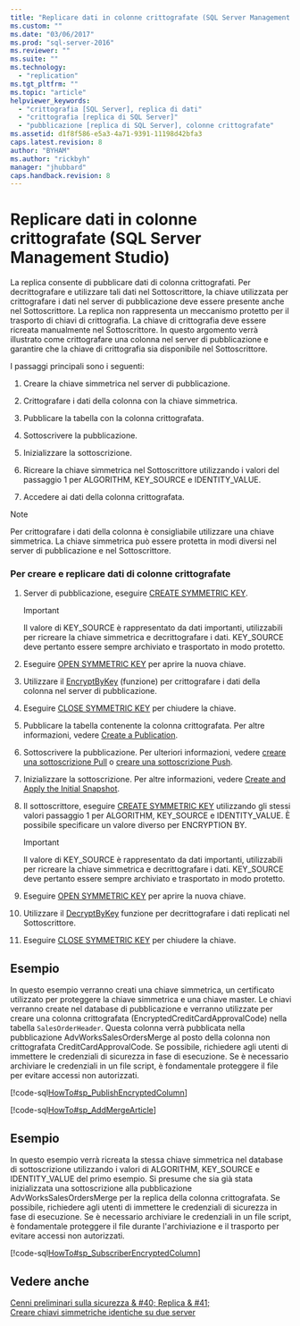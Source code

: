 ```yaml
---
title: "Replicare dati in colonne crittografate (SQL Server Management Studio) | Microsoft Docs"
ms.custom: ""
ms.date: "03/06/2017"
ms.prod: "sql-server-2016"
ms.reviewer: ""
ms.suite: ""
ms.technology: 
  - "replication"
ms.tgt_pltfrm: ""
ms.topic: "article"
helpviewer_keywords: 
  - "crittografia [SQL Server], replica di dati"
  - "crittografia [replica di SQL Server]"
  - "pubblicazione [replica di SQL Server], colonne crittografate"
ms.assetid: d1f8f586-e5a3-4a71-9391-11198d42bfa3
caps.latest.revision: 8
author: "BYHAM"
ms.author: "rickbyh"
manager: "jhubbard"
caps.handback.revision: 8
---
```

# Replicare dati in colonne crittografate (SQL Server Management Studio)
  La replica consente di pubblicare dati di colonna crittografati. Per decrittografare e utilizzare tali dati nel Sottoscrittore, la chiave utilizzata per crittografare i dati nel server di pubblicazione deve essere presente anche nel Sottoscrittore. La replica non rappresenta un meccanismo protetto per il trasporto di chiavi di crittografia. La chiave di crittografia deve essere ricreata manualmente nel Sottoscrittore. In questo argomento verrà illustrato come crittografare una colonna nel server di pubblicazione e garantire che la chiave di crittografia sia disponibile nel Sottoscrittore.  
  
 I passaggi principali sono i seguenti:  
  
1.  Creare la chiave simmetrica nel server di pubblicazione.  
  
2.  Crittografare i dati della colonna con la chiave simmetrica.  
  
3.  Pubblicare la tabella con la colonna crittografata.  
  
4.  Sottoscrivere la pubblicazione.  
  
5.  Inizializzare la sottoscrizione.  
  
6.  Ricreare la chiave simmetrica nel Sottoscrittore utilizzando i valori del passaggio 1 per ALGORITHM, KEY_SOURCE e IDENTITY_VALUE.  
  
7.  Accedere ai dati della colonna crittografata.  
  
> [!NOTE]  
>  Per crittografare i dati della colonna è consigliabile utilizzare una chiave simmetrica. La chiave simmetrica può essere protetta in modi diversi nel server di pubblicazione e nel Sottoscrittore.  
  
### Per creare e replicare dati di colonne crittografate  
  
1.  Server di pubblicazione, eseguire [CREATE SYMMETRIC KEY](../../../t-sql/statements/create-symmetric-key-transact-sql.md).  
  
    > [!IMPORTANT]  
    >  Il valore di KEY_SOURCE è rappresentato da dati importanti, utilizzabili per ricreare la chiave simmetrica e decrittografare i dati. KEY_SOURCE deve pertanto essere sempre archiviato e trasportato in modo protetto.  
  
2.  Eseguire [OPEN SYMMETRIC KEY](../../../t-sql/statements/open-symmetric-key-transact-sql.md) per aprire la nuova chiave.  
  
3.  Utilizzare il [EncryptByKey](../../../t-sql/functions/encryptbykey-transact-sql.md) (funzione) per crittografare i dati della colonna nel server di pubblicazione.  
  
4.  Eseguire [CLOSE SYMMETRIC KEY](../../../t-sql/statements/close-symmetric-key-transact-sql.md) per chiudere la chiave.  
  
5.  Pubblicare la tabella contenente la colonna crittografata. Per altre informazioni, vedere [Create a Publication](../../../relational-databases/replication/publish/create-a-publication.md).  
  
6.  Sottoscrivere la pubblicazione. Per ulteriori informazioni, vedere [creare una sottoscrizione Pull](../../../relational-databases/replication/create-a-pull-subscription.md) o [creare una sottoscrizione Push](../../../relational-databases/replication/create-a-push-subscription.md).  
  
7.  Inizializzare la sottoscrizione. Per altre informazioni, vedere [Create and Apply the Initial Snapshot](../../../relational-databases/replication/create-and-apply-the-initial-snapshot.md).  
  
8.  Il sottoscrittore, eseguire [CREATE SYMMETRIC KEY](../../../t-sql/statements/create-symmetric-key-transact-sql.md) utilizzando gli stessi valori passaggio 1 per ALGORITHM, KEY_SOURCE e IDENTITY_VALUE. È possibile specificare un valore diverso per ENCRYPTION BY.  
  
    > [!IMPORTANT]  
    >  Il valore di KEY_SOURCE è rappresentato da dati importanti, utilizzabili per ricreare la chiave simmetrica e decrittografare i dati. KEY_SOURCE deve pertanto essere sempre archiviato e trasportato in modo protetto.  
  
9. Eseguire [OPEN SYMMETRIC KEY](../../../t-sql/statements/open-symmetric-key-transact-sql.md) per aprire la nuova chiave.  
  
10. Utilizzare il [DecryptByKey](../../../t-sql/functions/decryptbykey-transact-sql.md) funzione per decrittografare i dati replicati nel Sottoscrittore.  
  
11. Eseguire [CLOSE SYMMETRIC KEY](../../../t-sql/statements/close-symmetric-key-transact-sql.md) per chiudere la chiave.  
  
## Esempio  
 In questo esempio verranno creati una chiave simmetrica, un certificato utilizzato per proteggere la chiave simmetrica e una chiave master. Le chiavi verranno create nel database di pubblicazione e verranno utilizzate per creare una colonna crittografata (EncryptedCreditCardApprovalCode) nella tabella `SalesOrderHeader`. Questa colonna verrà pubblicata nella pubblicazione AdvWorksSalesOrdersMerge al posto della colonna non crittografata CreditCardApprovalCode. Se possibile, richiedere agli utenti di immettere le credenziali di sicurezza in fase di esecuzione. Se è necessario archiviare le credenziali in un file script, è fondamentale proteggere il file per evitare accessi non autorizzati.  
  
 [!code-sql[HowTo#sp_PublishEncryptedColumn](../../../relational-databases/replication/codesnippet/tsql/replicate-data-in-encryp_1.sql)]  
  
 [!code-sql[HowTo#sp_AddMergeArticle](../../../relational-databases/replication/codesnippet/tsql/replicate-data-in-encryp_2.sql)]  
  
## Esempio  
 In questo esempio verrà ricreata la stessa chiave simmetrica nel database di sottoscrizione utilizzando i valori di ALGORITHM, KEY_SOURCE e IDENTITY_VALUE del primo esempio. Si presume che sia già stata inizializzata una sottoscrizione alla pubblicazione AdvWorksSalesOrdersMerge per la replica della colonna crittografata. Se possibile, richiedere agli utenti di immettere le credenziali di sicurezza in fase di esecuzione. Se è necessario archiviare le credenziali in un file script, è fondamentale proteggere il file durante l'archiviazione e il trasporto per evitare accessi non autorizzati.  
  
 [!code-sql[HowTo#sp_SubscriberEncryptedColumn](../../../relational-databases/replication/codesnippet/tsql/replicate-data-in-encryp_3.sql)]  
  
## Vedere anche  
 [Cenni preliminari sulla sicurezza & #40; Replica & #41;](../../../relational-databases/replication/security/security-overview-replication.md)   
 [Creare chiavi simmetriche identiche su due server](../../../relational-databases/security/encryption/create-identical-symmetric-keys-on-two-servers.md)  
  
  